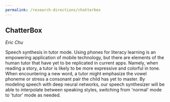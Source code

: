 ```yaml
---
permalink: /research-directions/chatterbox
---
```


## ChatterBox
*Eric Chu*

Speech synthesis in tutor mode. Using phones for literacy learning is an empowering application of mobile technology, but there are elements of the human tutor that have yet to be replicated in current apps. Namely, when reading a story, a tutor is likely to be more expressive and colorful in tone. When encountering a new word, a tutor might emphasize the vowel phoneme or stress a consonant pair the child has yet to master. By modeling speech with deep neural networks, our speech synthesizer will be able to interpolate between speaking styles, switching from 'normal' mode to 'tutor' mode as needed.


